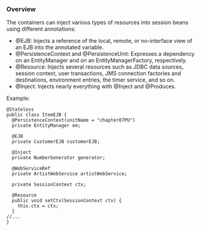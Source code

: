 ### Overview
The containers can inject various types of resources into session beans using different annotations:
* @EJB: Injects a reference of the local, remote, or no-interface view of an EJB into the annotated
variable.
* @PersistenceContext and @PersistenceUnit: Expresses a dependency on an EntityManager
and on an EntityManagerFactory, respectively.
* @Resource: Injects several resources such as JDBC data sources, session context, user
transactions, JMS connection factories and destinations, environment entries, the timer
service, and so on.
* @Inject: Injects nearly everything with @Inject and @Produces.

Example:
```
@Stateless
public class ItemEJB {
  @PersistenceContext(unitName = "chapter07PU")
  private EntityManager em;
  
  @EJB
  private CustomerEJB customerEJB;
  
  @Inject
  private NumberGenerator generator;
  
  @WebServiceRef
  private ArtistWebService artistWebService;
  
  private SessionContext ctx;
  
  @Resource
  public void setCtx(SessionContext ctx) {
    this.ctx = ctx;
  }
//...
}
```
